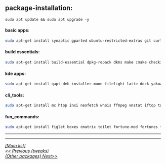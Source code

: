 ## package-installation:

`sudo apt update && sudo apt upgrade -y`

#### basic apps:
```sh
sudo apt-get install synaptic gparted ubuntu-restricted-extras git curl zsh fonts-powerline ttf-mscorefonts-installer catfish gnome-disk-utility ntfs-3g grub-customizer adb fastboot scrcpy openvpn m17n-db ibus-avro goldendict stacer flameshot gimp inkscape krita deluge kazam wine winetricks
```

#### build essentials:
```sh
sudo apt-get install build-essential dpkg-repack dkms make cmake checkinstall python2 python3 python-pip python3-pip python-setuptools python3-setuptools python-wheel-common
```
#### kde apps:
```sh
sudo apt-get install qapt-deb-installer muon filelight latte-dock yakuake xdg-desktop-portal-gtk xdg-desktop-portal-kde krfb redshift
```
#### cli_tools:
```sh
sudo apt-get install mc htop inxi neofetch whois ffmpeg vnstat iftop tasksel vsftpd elinks rtorrent fim aptitude cmus bat screen byobu
```
#### fun_commands:
```sh
sudo apt-get install figlet boxes cmatrix toilet fortune-mod fortunes fortune-min fortune-off xscreensaver xscreensaver-data-extra xscreensaver-gl xscreensaver-gl-extra sl cowsay lolcat
```
  
  
---------------------------------------------------------------------  
--------------------------------------------------------------------- 
  [_[Main list]_](../README.md)  
[_<< Previous (tweaks)_](tweaks.md)  
[_(Other packages) Next>>_](other-packages.md)  
